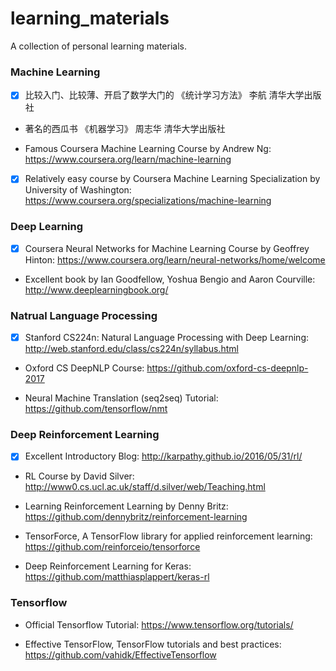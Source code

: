 # learning_materials

A collection of personal learning materials.


### Machine Learning

- [x] 比较入门、比较薄、开启了数学大门的 《统计学习方法》 李航 清华大学出版社 

* 著名的西瓜书 《机器学习》 周志华 清华大学出版社

* Famous Coursera Machine Learning Course by Andrew Ng: https://www.coursera.org/learn/machine-learning

- [x] Relatively easy course by Coursera Machine Learning Specialization by University of Washington: https://www.coursera.org/specializations/machine-learning


### Deep Learning

- [x] Coursera Neural Networks for Machine Learning Course by Geoffrey Hinton: https://www.coursera.org/learn/neural-networks/home/welcome

- Excellent book <Deep Learning> by Ian Goodfellow, Yoshua Bengio and Aaron Courville: http://www.deeplearningbook.org/


### Natrual Language Processing

- [x] Stanford CS224n: Natural Language Processing with Deep Learning: http://web.stanford.edu/class/cs224n/syllabus.html

- Oxford CS DeepNLP Course: https://github.com/oxford-cs-deepnlp-2017

* Neural Machine Translation (seq2seq) Tutorial: https://github.com/tensorflow/nmt


### Deep Reinforcement Learning

- [x] Excellent Introductory Blog: http://karpathy.github.io/2016/05/31/rl/

* RL Course by David Silver: http://www0.cs.ucl.ac.uk/staff/d.silver/web/Teaching.html

* Learning Reinforcement Learning by Denny Britz: https://github.com/dennybritz/reinforcement-learning

* TensorForce, A TensorFlow library for applied reinforcement learning: https://github.com/reinforceio/tensorforce

* Deep Reinforcement Learning for Keras: https://github.com/matthiasplappert/keras-rl


### Tensorflow

* Official Tensorflow Tutorial: https://www.tensorflow.org/tutorials/

* Effective TensorFlow, TensorFlow tutorials and best practices: https://github.com/vahidk/EffectiveTensorflow

